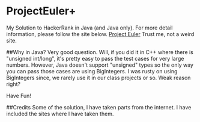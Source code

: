 # ProjectEuler+

My Solution to HackerRank in Java (and Java only).
For more detail information, please follow the site below.
[Project Euler](https://projecteuler.net/) Trust me, not a weird site.

##Why in Java?
Very good question. Will, if you did it in C++ where there is
"unsigned int/long", it's pretty easy to pass the test cases for very
large numbers. However, Java doesn't support "unsigned" types so the only way
you can pass those cases are using BigIntegers. I was rusty on using BigIntegers
since, we rarely use it in our class projects or so. Weak reason right?

Have Fun!

##Credits
Some of the solution, I have taken parts from the internet. I have included the
sites where I have taken them.
